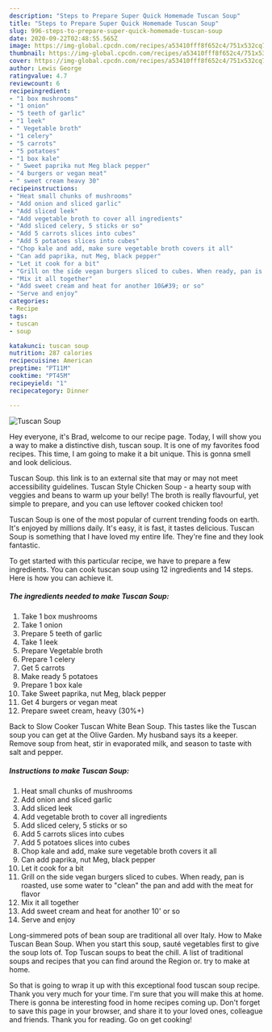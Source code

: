 ```yaml
---
description: "Steps to Prepare Super Quick Homemade Tuscan Soup"
title: "Steps to Prepare Super Quick Homemade Tuscan Soup"
slug: 996-steps-to-prepare-super-quick-homemade-tuscan-soup
date: 2020-09-22T02:48:55.565Z
image: https://img-global.cpcdn.com/recipes/a53410fff8f652c4/751x532cq70/tuscan-soup-recipe-main-photo.jpg
thumbnail: https://img-global.cpcdn.com/recipes/a53410fff8f652c4/751x532cq70/tuscan-soup-recipe-main-photo.jpg
cover: https://img-global.cpcdn.com/recipes/a53410fff8f652c4/751x532cq70/tuscan-soup-recipe-main-photo.jpg
author: Lewis George
ratingvalue: 4.7
reviewcount: 6
recipeingredient:
- "1 box mushrooms"
- "1 onion"
- "5 teeth of garlic"
- "1 leek"
- " Vegetable broth"
- "1 celery"
- "5 carrots"
- "5 potatoes"
- "1 box kale"
- " Sweet paprika nut Meg black pepper"
- "4 burgers or vegan meat"
- " sweet cream heavy 30"
recipeinstructions:
- "Heat small chunks of mushrooms"
- "Add onion and sliced garlic"
- "Add sliced leek"
- "Add vegetable broth to cover all ingredients"
- "Add sliced celery, 5 sticks or so"
- "Add 5 carrots slices into cubes"
- "Add 5 potatoes slices into cubes"
- "Chop kale and add, make sure vegetable broth covers it all"
- "Can add paprika, nut Meg, black pepper"
- "Let it cook for a bit"
- "Grill on the side vegan burgers sliced to cubes. When ready, pan is roasted, use some water to &#34;clean&#34; the pan and add with the meat for flavor"
- "Mix it all together"
- "Add sweet cream and heat for another 10&#39; or so"
- "Serve and enjoy"
categories:
- Recipe
tags:
- tuscan
- soup

katakunci: tuscan soup 
nutrition: 287 calories
recipecuisine: American
preptime: "PT11M"
cooktime: "PT45M"
recipeyield: "1"
recipecategory: Dinner

---
```



![Tuscan Soup](https://img-global.cpcdn.com/recipes/a53410fff8f652c4/751x532cq70/tuscan-soup-recipe-main-photo.jpg)

Hey everyone, it's Brad, welcome to our recipe page. Today, I will show you a way to make a distinctive dish, tuscan soup. It is one of my favorites food recipes. This time, I am going to make it a bit unique. This is gonna smell and look delicious.

Tuscan Soup. this link is to an external site that may or may not meet accessibility guidelines. Tuscan Style Chicken Soup - a hearty soup with veggies and beans to warm up your belly! The broth is really flavourful, yet simple to prepare, and you can use leftover cooked chicken too!

Tuscan Soup is one of the most popular of current trending foods on earth. It's enjoyed by millions daily. It's easy, it is fast, it tastes delicious. Tuscan Soup is something that I have loved my entire life. They're fine and they look fantastic.


To get started with this particular recipe, we have to prepare a few ingredients. You can cook tuscan soup using 12 ingredients and 14 steps. Here is how you can achieve it.

<!--inarticleads1-->

##### The ingredients needed to make Tuscan Soup:

1. Take 1 box mushrooms
1. Take 1 onion
1. Prepare 5 teeth of garlic
1. Take 1 leek
1. Prepare  Vegetable broth
1. Prepare 1 celery
1. Get 5 carrots
1. Make ready 5 potatoes
1. Prepare 1 box kale
1. Take  Sweet paprika, nut Meg, black pepper
1. Get 4 burgers or vegan meat
1. Prepare  sweet cream, heavy (30%+)


Back to Slow Cooker Tuscan White Bean Soup. This tastes like the Tuscan soup you can get at the Olive Garden. My husband says its a keeper. Remove soup from heat, stir in evaporated milk, and season to taste with salt and pepper. 

<!--inarticleads2-->

##### Instructions to make Tuscan Soup:

1. Heat small chunks of mushrooms
1. Add onion and sliced garlic
1. Add sliced leek
1. Add vegetable broth to cover all ingredients
1. Add sliced celery, 5 sticks or so
1. Add 5 carrots slices into cubes
1. Add 5 potatoes slices into cubes
1. Chop kale and add, make sure vegetable broth covers it all
1. Can add paprika, nut Meg, black pepper
1. Let it cook for a bit
1. Grill on the side vegan burgers sliced to cubes. When ready, pan is roasted, use some water to &#34;clean&#34; the pan and add with the meat for flavor
1. Mix it all together
1. Add sweet cream and heat for another 10&#39; or so
1. Serve and enjoy


Long-simmered pots of bean soup are traditional all over Italy. How to Make Tuscan Bean Soup. When you start this soup, sauté vegetables first to give the soup lots of. Top Tuscan soups to beat the chill. A list of traditional soups and recipes that you can find around the Region or. try to make at home. 

So that is going to wrap it up with this exceptional food tuscan soup recipe. Thank you very much for your time. I'm sure that you will make this at home. There is gonna be interesting food in home recipes coming up. Don't forget to save this page in your browser, and share it to your loved ones, colleague and friends. Thank you for reading. Go on get cooking!
